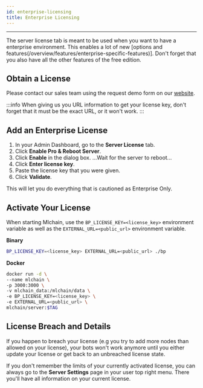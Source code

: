 ```yaml
---
id: enterprise-licensing
title: Enterprise Licensing
---
```


--------------------

The server license tab is meant to be used when you want to have a enterprise environment. This enables a lot of new [options and features(/overview/features/enterprise-specific-features)]. Don't forget that you also have all the other features of the free edition.

## Obtain a License

Please contact our sales team using the request demo form on our [website](https://mlchain.com/request-demo).

:::info
When giving us you URL information to get your license key, don't forget that it must be the exact URL, or it won't work.
:::

## Add an Enterprise License

1. In your Admin Dashboard, go to the **Server License** tab.
1. Click **Enable Pro & Reboot Server**.
1. Click **Enable** in the dialog box.
    ...Wait for the server to reboot...
1. Click **Enter license key**.
1. Paste the license key that you were given.
1. Click **Validate**.

This will let you do everything that is cautioned as Enterprise Only.

## Activate Your License

When starting Mlchain, use the `BP_LICENSE_KEY=<license_key>` environment variable as well as the `EXTERNAL_URL=<public_url>` environment variable.

**Binary**

```bash
BP_LICENSE_KEY=<license_key> EXTERNAL_URL=<public_url> ./bp
```

**Docker**

```bash
docker run -d \
--name mlchain \
-p 3000:3000 \
-v mlchain_data:/mlchain/data \
-e BP_LICENSE_KEY=<license_key> \
-e EXTERNAL_URL=<public_url> \
mlchain/server:$TAG
```

## License Breach and Details

If you happen to breach your license (e.g you try to add more nodes than allowed on your license), your bots won't work anymore until you either update your license or get back to an unbreached license state.

If you don't remember the limits of your currently activated license, you can always go to the **Server Settings** page in your user top right menu. There you'll have all information on your current license.